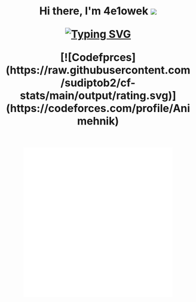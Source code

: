 <h1 align="center">Hi there, I'm 4e1owek
<img src="https://github.com/blackcater/blackcater/raw/main/images/Hi.gif" height="32"/>
  <br>
  
  [![Typing SVG](https://readme-typing-svg.herokuapp.com?color=%2336BCF7&lines=Just+a+man+from+Russia)](https://git.io/typing-svg)
  
  <div>
  [![Codefprces](https://raw.githubusercontent.com/sudiptob2/cf-stats/main/output/rating.svg)](https://codeforces.com/profile/Animehnik)
  </div>
  <br>
</h1>
<div align="center">
<img src="example.svg" width="400" height="400" alt="box">
</div>
